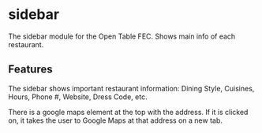 # sidebar
The sidebar module for the Open Table FEC. Shows main info of each restaurant.

## Features
The sidebar shows important restaurant information:
  Dining Style,
  Cuisines,
  Hours,
  Phone #,
  Website,
  Dress Code,
  etc.
  
There is a google maps element at the top with the address. If it is clicked on, it takes the user to Google Maps at that address on a new tab.
